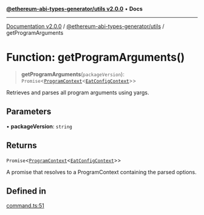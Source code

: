 [**@ethereum-abi-types-generator/utils v2.0.0**](../README.md) • **Docs**

***

[Documentation v2.0.0](../../../packages.md) / [@ethereum-abi-types-generator/utils](../README.md) / getProgramArguments

# Function: getProgramArguments()

> **getProgramArguments**(`packageVersion`): `Promise`\<[`ProgramContext`](../../types/type-aliases/ProgramContext.md)\<[`EatConfigContext`](../../types/type-aliases/EatConfigContext.md)\>\>

Retrieves and parses all program arguments using yargs.

## Parameters

• **packageVersion**: `string`

## Returns

`Promise`\<[`ProgramContext`](../../types/type-aliases/ProgramContext.md)\<[`EatConfigContext`](../../types/type-aliases/EatConfigContext.md)\>\>

A promise that resolves to a ProgramContext containing the parsed options.

## Defined in

[command.ts:51](https://github.com/niZmosis/ethereum-abi-types-generator/blob/34014c6ac1a58a7622fbd21e7421270aae38bf36/packages/utils/src/command.ts#L51)
